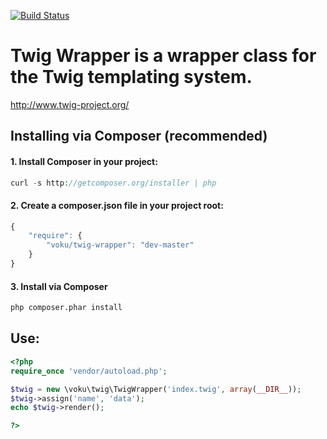 [![Build Status](https://travis-ci.org/voku/twig-wrapper.png?branch=master)](https://travis-ci.org/voku/twig-wrapper)

# Twig Wrapper is a wrapper class for the Twig templating system.

http://www.twig-project.org/

## Installing via Composer (recommended)

#### 1. Install Composer in your project:

```php
curl -s http://getcomposer.org/installer | php
```  

#### 2. Create a composer.json file in your project root:

```js
{
    "require": {
        "voku/twig-wrapper": "dev-master"
    }
}
```

#### 3. Install via Composer

```bash
php composer.phar install
```

## Use:

```php
<?php
require_once 'vendor/autoload.php';

$twig = new \voku\twig\TwigWrapper('index.twig', array(__DIR__));
$twig->assign('name', 'data');
echo $twig->render();

?>
```


